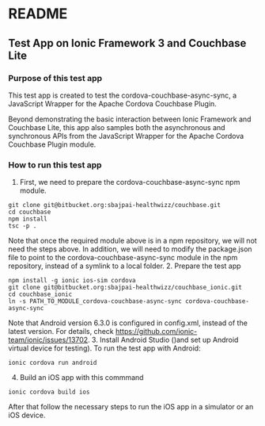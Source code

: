 # README

## Test App on Ionic Framework 3 and Couchbase Lite

### Purpose of this test app

This test app is created to test the cordova-couchbase-async-sync, a JavaScript Wrapper for the Apache Cordova Couchbase Plugin.

Beyond demonstrating the basic interaction between Ionic Framework and Couchbase Lite, this app also samples both the asynchronous and synchronous APIs from the JavaScript Wrapper for the Apache Cordova Couchbase Plugin module.

### How to run this test app

1. First, we need to prepare the cordova-couchbase-async-sync npm module. 
```
git clone git@bitbucket.org:sbajpai-healthwizz/couchbase.git
cd couchbase
npm install
tsc -p .
```
Note that once the required module above is in a npm repository, we will not need the steps above. In addition, we will need to modify the package.json file to point to the cordova-couchbase-async-sync module in the npm repository, instead of a symlink to a local folder.
2. Prepare the test app
```
npm install -g ionic ios-sim cordova
git clone git@bitbucket.org:sbajpai-healthwizz/couchbase_ionic.git
cd couchbase_ionic
ln -s PATH_TO_MODULE_cordova-couchbase-async-sync cordova-couchbase-async-sync
```
Note that Android version 6.3.0 is configured in config.xml, instead of the latest version.  For details, check https://github.com/ionic-team/ionic/issues/13702.
3. Install Android Studio ()and set up Android virtual device for testing).  To run the test app with Android:
```
ionic cordova run android
```
4. Build an iOS app with this commmand
```
ionic cordova build ios
```
After that follow the necessary steps to run the iOS app in a simulator or an iOS device.


